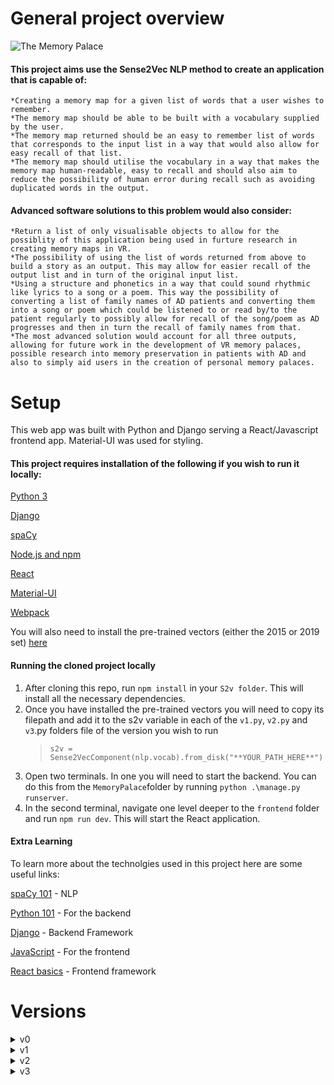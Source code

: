 # General project overview

![The Memory Palace](./Images/Landing.png)

#### This project aims use the Sense2Vec NLP method to create an application that is capable of:

    *Creating a memory map for a given list of words that a user wishes to remember.
    *The memory map should be able to be built with a vocabulary supplied by the user.
    *The memory map returned should be an easy to remember list of words that corresponds to the input list in a way that would also allow for easy recall of that list.
    *The memory map should utilise the vocabulary in a way that makes the memory map human-readable, easy to recall and should also aim to reduce the possibility of human error during recall such as avoiding duplicated words in the output.

#### Advanced software solutions to this problem would also consider:

    *Return a list of only visualisable objects to allow for the possiblity of this application being used in furture research in creating memory maps in VR.
    *The possibility of using the list of words returned from above to build a story as an output. This may allow for easier recall of the output list and in turn of the original input list.
    *Using a structure and phonetics in a way that could sound rhythmic like lyrics to a song or a poem. This way the possibility of converting a list of family names of AD patients and converting them into a song or poem which could be listened to or read by/to the patient regularly to possibly allow for recall of the song/poem as AD progresses and then in turn the recall of family names from that.
    *The most advanced solution would account for all three outputs, allowing for future work in the development of VR memory palaces, possible research into memory preservation in patients with AD and also to simply aid users in the creation of personal memory palaces.

# Setup

This web app was built with Python and Django serving a React/Javascript frontend app. Material-UI was used for styling. 

#### This project requires installation of the following if you wish to run it locally:

[Python 3](https://www.python.org/downloads/)

[Django](https://docs.djangoproject.com/en/3.1/topics/install/)

[spaCy](https://spacy.io/usage/)

[Node.js and npm](https://nodejs.org/)

[React](https://www.liquidweb.com/kb/install-react-js-windows/)

[Material-UI](https://material-ui.com/getting-started/installation/)

[Webpack](https://webpack.js.org/guides/installation/)

You will also need to install the pre-trained vectors (either the 2015 or 2019 set) [here](https://github.com/explosion/sense2vec#pretrained-vectors)

#### Running the cloned project locally

1. After cloning this repo, run `npm install` in your `S2v folder`. This will install all the necessary dependencies.
2. Once you have installed the pre-trained vectors you will need to copy its filepath and add it to the s2v variable in each of the `v1.py`, `v2.py` and `v3`.py folders file of the version you wish to run
   > `s2v = Sense2VecComponent(nlp.vocab).from_disk("**YOUR_PATH_HERE**")`
3. Open two terminals. In one you will need to start the backend. You can do this from the `MemoryPalace`folder by running `python .\manage.py runserver`.
4. In the second terminal, navigate one level deeper to the `frontend` folder and run `npm run dev`. This will start the React application. 

#### Extra Learning

To learn more about the technolgies used in this project here are some useful links:

[spaCy 101](https://course.spacy.io/en) - NLP

[Python 101](https://www.youtube.com/watch?v=rfscVS0vtbw) - For the backend

[Django](https://www.youtube.com/channel/UC4JX40jDee_tINbkjycV4Sg) - Backend Framework

[JavaScript](https://www.youtube.com/watch?v=W6NZfCO5SIk&t=101s&ab_channel=ProgrammingwithMosh) - For the frontend

[React basics](https://reactjs.org/tutorial/tutorial.html) - Frontend framework

# Versions

<details>
<summary> v0 </summary>

## v01

Version 01 and 02 are not in use in the final project, rather they show the progression from where the project began. 

<br>
Version 01 only provides a console output and is not connected to the React app.

#### How it works

1. Add a list of anything you wish to remeber to the `S2V Project\backend\v.00\input_list\input_list.txt` file - as an example I have added the Nobel Peace Prize Winners from 2000 to 2020. The file should have each item you wish to remember separated by a **,** and if there are multiple parts to an item (for example more than one Nobel Peace Prize Winner in a single year) then each part should be separated with the word **and**
2. Add the vocabulary you wish to be considered for use in the memory map to the `S2V Project\backend\v.00\vocab\vocab.txt` file - remember the bigger the better (I have added the 10,000 most common English words as an example)
3. - When you run the main.py you will create multiple text documents that consist of only words that each start with the same letter as the first letter of every word in the list you wish to remember.
   - This narrows our search for us to then find and return a list of words each starting with the first letter of your input list to remember.
   - The user will then be asked to supply a theme (one word such as food, art, sport or any other non-proper noun)
   - A list will be printed and it will contain a word that starts with every letter in the input list but is also the most similar unique word to fit the theme within the provided vocabulary.

#### Issues

There are multiple obvious issues right now even before rigorous testing

1. Multiple nested for loops, this program could be much more efficient
2. Use of only functions in one main class - again cleaner code would read much easier
3. Now in regards the output list I have some passing observations
   - The input and output are to the terminal
   - The output list does not account for words begining with letters that are not in the vocabulary - x is a big problem as there isn't a single word begining with x in the top 10000 most common english words
   - The program throws a warning about the use of `.similarity`

<br>

## v02

<br>
Version 02 provides two outputs. It will present both your ouput list of words based on the given weightings of each of the three scores, as well as an output of the top three scoring words to a csv file. v02 is also not connected to the React app but it has had many more features added, including a weighted scoring function, along with testing a new way to calaculate word similarity. It also now finds the common most similar verb to connect each neighbouring word in the create list. The errors from handling empty vectors from version 1 are also fixed and the code is much more readable. The theme is no longer a user input, it is set along with the other weights in the code. 

#### How it works

As of now it works almost the same as version 1 (see above for general instructions). The main differences for the end user are :
   1. It outputs a second list which attempts to connect each trigger word with a common verb.
   2. There is now a CSV file output to track individual word scores and this displays the top three possible word matches
   3. Users can edit the three weights in `app.py` at the top of the file : theme, phonetic weight and second letter weight.

</details>

<details>

## v1

<summary> v1 </summary>
   <br>
    Version 1 requires a theme. The list of "trigger words" it produces will all follow as closely as possible to this theme. In this version every "trigger word" will have the same first letter its corresponding "word to remember". The user can  choose the thme, the phonetic weight (how important it is for each "trigger word" to rhyme with its "word to remember") and the secound letter weight (how important it is for the second letter of each "trigger word" to be the same as the second letter for its corresponding "word to remember").
</details>

<details>

## v2

<summary> v2 </summary>
<br>
   Version 2 removes the requirement of a theme and now allows the user to decide how important it is for each "trigger word" to have the samne starting letter as its corresponding "word to remember". It still consioders the phonetic and second letter weights the same as Version 1 , but now it also consider how similar each word in the "trigger list" is to its predecessor, therefore allowing the output to find a theme of its own. 

</details>



<details>

## v3


<summary> v3 </summary>
   <br>
   Version 3 is identical to Version 2 apart from how it calculates each "trigger words" similarity to its predecessor. In this version the weight the user inputs determines how dissimilar the word should be to its predecessor to allow for a more unusual, and hopefully more memorable, output.
</details>